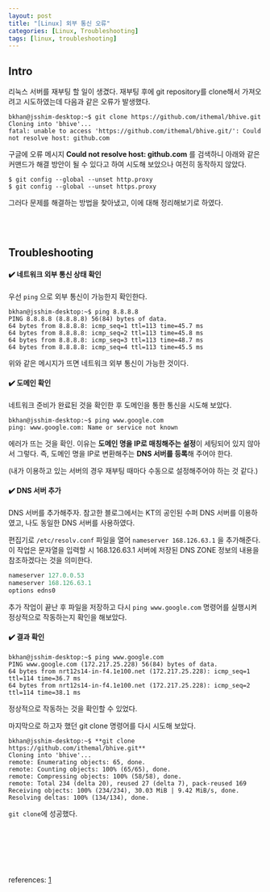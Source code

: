 ```yaml
---
layout: post
title: "[Linux] 외부 통신 오류"
categories: [Linux, Troubleshooting]
tags: [linux, troubleshooting]
---
```


## Intro
리눅스 서버를 재부팅 할 일이 생겼다.
재부팅 후에 git repository를 clone해서 가져오려고 시도하였는데 다음과 같은 오류가 발생했다.

```console
bkhan@jsshim-desktop:~$ git clone https://github.com/ithemal/bhive.git
Cloning into 'bhive'...
fatal: unable to access 'https://github.com/ithemal/bhive.git/': Could not resolve host: github.com
```

구글에 오류 메시지 **Could not resolve host: github.com** 를 검색하니 아래와 같은 커맨드가 해결 방안이 될 수 있다고 하여 시도해 보았으나 여전히 동작하지 않았다.

```console
$ git config --global --unset http.proxy
$ git config --global --unset https.proxy
```

그러다 문제를 해결하는 방법을 찾아냈고, 이에 대해 정리해보기로 하였다.

<br><br>
## Troubleshooting
#### ✔️ 네트워크 외부 통신 상태 확인

우선 `ping` 으로 외부 통신이 가능한지 확인한다.

```console
bkhan@jsshim-desktop:~$ ping 8.8.8.8
PING 8.8.8.8 (8.8.8.8) 56(84) bytes of data.
64 bytes from 8.8.8.8: icmp_seq=1 ttl=113 time=45.7 ms
64 bytes from 8.8.8.8: icmp_seq=2 ttl=113 time=45.8 ms
64 bytes from 8.8.8.8: icmp_seq=3 ttl=113 time=48.7 ms
64 bytes from 8.8.8.8: icmp_seq=4 ttl=113 time=45.5 ms
```

위와 같은 메시지가 뜨면 네트워크 외부 통신이 가능한 것이다.

#### ✔️ 도메인 확인
네트워크 준비가 완료된 것을 확인한 후 도메인을 통한 통신을 시도해 보았다.

```console
bkhan@jsshim-desktop:~$ ping www.google.com
ping: www.google.com: Name or service not known
```

에러가 뜨는 것을 확인. 
이유는 **도메인 명을 IP로 매칭해주는 설정**이 세팅되어 있지 않아서 그렇다.
즉, 도메인 명을 IP로 변환해주는 **DNS 서버를 등록**해 주어야 한다.

(내가 이용하고 있는 서버의 경우 재부팅 때마다 수동으로 설정해주어야 하는 것 같다.)

#### ✔️ DNS 서버 추가
DNS 서버를 추가해주자. 참고한 블로그에서는 KT의 공인된 수퍼 DNS 서버를 이용하였고, 나도 동일한 DNS 서버를 사용하였다.

편집기로 `/etc/resolv.conf` 파일을 열어 `nameserver 168.126.63.1` 을 추가해준다.
이 작업은 문자열을 입력할 시 168.126.63.1 서버에 저장된 DNS ZONE 정보의 내용을 참조하겠다는 것을 의미한다.

```python
nameserver 127.0.0.53
nameserver 168.126.63.1
options edns0
```

추가 작업이 끝난 후 파일을 저장하고 다시 `ping www.google.com` 명령어를 실행시켜 정상적으로 작동하는지 확인을 해보았다.

#### ✔️ 결과 확인

```console
bkhan@jsshim-desktop:~$ ping www.google.com
PING www.google.com (172.217.25.228) 56(84) bytes of data.
64 bytes from nrt12s14-in-f4.1e100.net (172.217.25.228): icmp_seq=1 ttl=114 time=36.7 ms
64 bytes from nrt12s14-in-f4.1e100.net (172.217.25.228): icmp_seq=2 ttl=114 time=38.1 ms
```

정상적으로 작동하는 것을 확인할 수 있었다.

마지막으로 하고자 했던 git clone 명령어를 다시 시도해 보았다.

```console
bkhan@jsshim-desktop:~$ **git clone https://github.com/ithemal/bhive.git**
Cloning into 'bhive'...
remote: Enumerating objects: 65, done.
remote: Counting objects: 100% (65/65), done.
remote: Compressing objects: 100% (58/58), done.
remote: Total 234 (delta 20), reused 27 (delta 7), pack-reused 169
Receiving objects: 100% (234/234), 30.03 MiB | 9.42 MiB/s, done.
Resolving deltas: 100% (134/134), done.
```

`git clone`에 성공했다.

<br><br><br><br><br>

references: [1](https://myungin.tistory.com/entry/02-%EB%A6%AC%EB%88%85%EC%8A%A4%EB%A5%BC-%EC%84%A4%EC%B9%98%ED%96%88%EB%8A%94%EB%8D%B0-%EC%99%B8%EB%B6%80-%ED%86%B5%EC%8B%A0%EC%9D%B4-%EC%95%88%EB%90%98%EC%9A%94)
